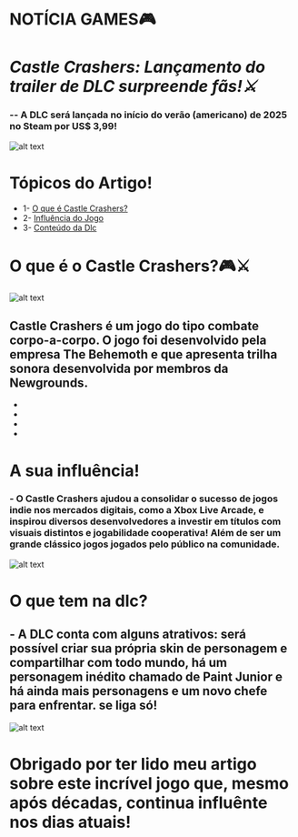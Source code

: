 # NOTÍCIA GAMES🎮
# *_Castle Crashers:_ Lançamento do trailer de *DLC* surpreende fãs!⚔*
### -- A DLC será lançada no início do verão (americano) de 2025 no Steam por US$ 3,99! 
![alt text](https://media3.giphy.com/media/fy6KTsFjTOR0ujunkj/giphy.gif?cid=6c09b952b2qyl8ccbavrm8e9jdqrs1yrnl0jbk4yfg7ejiaf&ep=v1_internal_gif_by_id&rid=giphy.gif&ct=g)

# Tópicos do Artigo!
- 1- [O que é Castle Crashers?](#o-que-é-o-castle-crashers)
- 2- [Influência do Jogo](#a-sua-influência)
- 3- [Conteúdo da Dlc](#o-que-tem-na-dlc)


# O que é o Castle Crashers?🎮⚔
![alt text](https://image.api.playstation.com/vulcan/ap/rnd/202211/0923/GUcgTxYmNrL0KCpobfHoF3y6.png)
## Castle Crashers é um jogo do tipo combate corpo-a-corpo. O jogo foi desenvolvido pela empresa The Behemoth e que apresenta trilha sonora desenvolvida por membros da Newgrounds. 
-
-
-
-

# A sua influência!
### - O Castle Crashers ajudou a consolidar o sucesso de jogos indie nos mercados digitais, como a Xbox Live Arcade, e inspirou diversos desenvolvedores a investir em títulos com visuais distintos e jogabilidade cooperativa! Além de ser um grande clássico jogos jogados pelo público na comunidade.
![alt text](https://media1.tenor.com/m/ZE67BnyHzhAAAAAC/castle-crashers-blue-knight.gif)

# O que tem na dlc?
## - A DLC conta com alguns atrativos: será possível criar sua própria skin de personagem e compartilhar com todo mundo, há um personagem inédito chamado de Paint Junior e há ainda mais personagens e um novo chefe para enfrentar. se liga só!


<div id="player"></div>

<script>
  // Criar a tag do script para carregar a API do YouTube
  var tag = document.createElement('script');
  tag.src = "https://www.youtube.com/iframe_api";
  var firstScriptTag = document.getElementsByTagName('script')[0];
  firstScriptTag.parentNode.insertBefore(tag, firstScriptTag);

  // Criar o player do YouTube quando a API estiver pronta
  function onYouTubeIframeAPIReady() {
    new YT.Player('player', {
      height: '315',
      width: '560',
      videoId: 'LjS40-isk0s', // ID correto do vídeo
      playerVars: { 'autoplay': 1, 'controls': 1 } // Autoplay ativado, controles visíveis
    });
  }
</script>




![alt text](https://i.pinimg.com/originals/52/75/38/5275385715e45d261bb0d2c19e65d9ea.gif)
# Obrigado por ter lido meu artigo sobre este incrível jogo que, mesmo após décadas, continua influênte nos dias atuais!